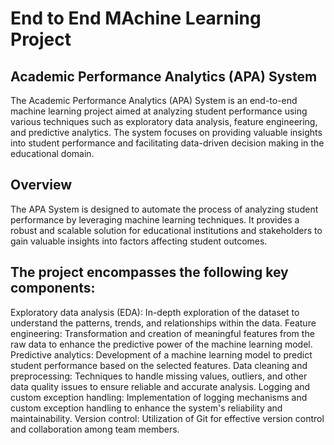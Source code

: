 # End to End MAchine Learning Project

## Academic Performance Analytics (APA) System


The Academic Performance Analytics (APA) System is an end-to-end machine learning project aimed at analyzing student performance using various techniques such as exploratory data analysis, feature engineering, and predictive analytics. The system focuses on providing valuable insights into student performance and facilitating data-driven decision making in the educational domain.

## Overview
The APA System is designed to automate the process of analyzing student performance by leveraging machine learning techniques. It provides a robust and scalable solution for educational institutions and stakeholders to gain valuable insights into factors affecting student outcomes.

## The project encompasses the following key components:

Exploratory data analysis (EDA): In-depth exploration of the dataset to understand the patterns, trends, and relationships within the data.
Feature engineering: Transformation and creation of meaningful features from the raw data to enhance the predictive power of the machine learning model.
Predictive analytics: Development of a machine learning model to predict student performance based on the selected features.
Data cleaning and preprocessing: Techniques to handle missing values, outliers, and other data quality issues to ensure reliable and accurate analysis.
Logging and custom exception handling: Implementation of logging mechanisms and custom exception handling to enhance the system's reliability and maintainability.
Version control: Utilization of Git for effective version control and collaboration among team members.
